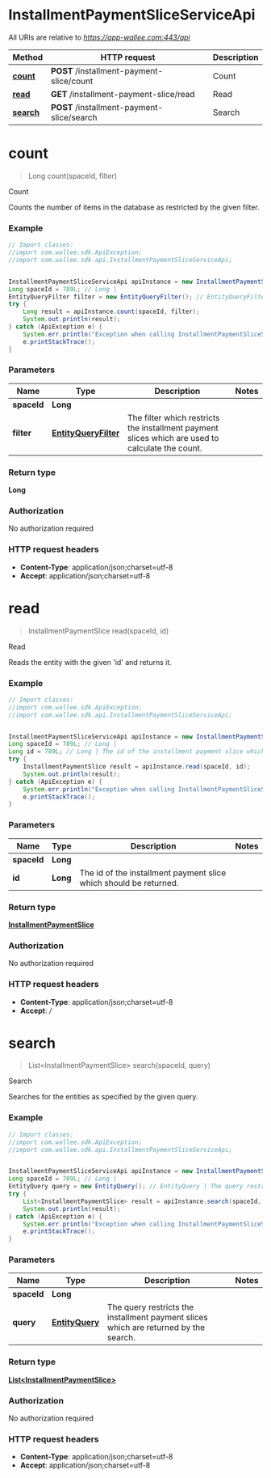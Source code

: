 # InstallmentPaymentSliceServiceApi

All URIs are relative to *https://app-wallee.com:443/api*

Method | HTTP request | Description
------------- | ------------- | -------------
[**count**](InstallmentPaymentSliceServiceApi.md#count) | **POST** /installment-payment-slice/count | Count
[**read**](InstallmentPaymentSliceServiceApi.md#read) | **GET** /installment-payment-slice/read | Read
[**search**](InstallmentPaymentSliceServiceApi.md#search) | **POST** /installment-payment-slice/search | Search


<a name="count"></a>
# **count**
> Long count(spaceId, filter)

Count

Counts the number of items in the database as restricted by the given filter.

### Example
```java
// Import classes:
//import com.wallee.sdk.ApiException;
//import com.wallee.sdk.api.InstallmentPaymentSliceServiceApi;


InstallmentPaymentSliceServiceApi apiInstance = new InstallmentPaymentSliceServiceApi();
Long spaceId = 789L; // Long | 
EntityQueryFilter filter = new EntityQueryFilter(); // EntityQueryFilter | The filter which restricts the installment payment slices which are used to calculate the count.
try {
    Long result = apiInstance.count(spaceId, filter);
    System.out.println(result);
} catch (ApiException e) {
    System.err.println("Exception when calling InstallmentPaymentSliceServiceApi#count");
    e.printStackTrace();
}
```

### Parameters

Name | Type | Description  | Notes
------------- | ------------- | ------------- | -------------
 **spaceId** | **Long**|  |
 **filter** | [**EntityQueryFilter**](EntityQueryFilter.md)| The filter which restricts the installment payment slices which are used to calculate the count. |

### Return type

**Long**

### Authorization

No authorization required

### HTTP request headers

 - **Content-Type**: application/json;charset=utf-8
 - **Accept**: application/json;charset=utf-8

<a name="read"></a>
# **read**
> InstallmentPaymentSlice read(spaceId, id)

Read

Reads the entity with the given &#39;id&#39; and returns it.

### Example
```java
// Import classes:
//import com.wallee.sdk.ApiException;
//import com.wallee.sdk.api.InstallmentPaymentSliceServiceApi;


InstallmentPaymentSliceServiceApi apiInstance = new InstallmentPaymentSliceServiceApi();
Long spaceId = 789L; // Long | 
Long id = 789L; // Long | The id of the installment payment slice which should be returned.
try {
    InstallmentPaymentSlice result = apiInstance.read(spaceId, id);
    System.out.println(result);
} catch (ApiException e) {
    System.err.println("Exception when calling InstallmentPaymentSliceServiceApi#read");
    e.printStackTrace();
}
```

### Parameters

Name | Type | Description  | Notes
------------- | ------------- | ------------- | -------------
 **spaceId** | **Long**|  |
 **id** | **Long**| The id of the installment payment slice which should be returned. |

### Return type

[**InstallmentPaymentSlice**](InstallmentPaymentSlice.md)

### Authorization

No authorization required

### HTTP request headers

 - **Content-Type**: application/json;charset=utf-8
 - **Accept**: *_/_*

<a name="search"></a>
# **search**
> List&lt;InstallmentPaymentSlice&gt; search(spaceId, query)

Search

Searches for the entities as specified by the given query.

### Example
```java
// Import classes:
//import com.wallee.sdk.ApiException;
//import com.wallee.sdk.api.InstallmentPaymentSliceServiceApi;


InstallmentPaymentSliceServiceApi apiInstance = new InstallmentPaymentSliceServiceApi();
Long spaceId = 789L; // Long | 
EntityQuery query = new EntityQuery(); // EntityQuery | The query restricts the installment payment slices which are returned by the search.
try {
    List<InstallmentPaymentSlice> result = apiInstance.search(spaceId, query);
    System.out.println(result);
} catch (ApiException e) {
    System.err.println("Exception when calling InstallmentPaymentSliceServiceApi#search");
    e.printStackTrace();
}
```

### Parameters

Name | Type | Description  | Notes
------------- | ------------- | ------------- | -------------
 **spaceId** | **Long**|  |
 **query** | [**EntityQuery**](EntityQuery.md)| The query restricts the installment payment slices which are returned by the search. |

### Return type

[**List&lt;InstallmentPaymentSlice&gt;**](InstallmentPaymentSlice.md)

### Authorization

No authorization required

### HTTP request headers

 - **Content-Type**: application/json;charset=utf-8
 - **Accept**: application/json;charset=utf-8

